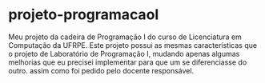 # projeto-programacaoI
Meu projeto da cadeira de Programação I do curso de Licenciatura em Computação da UFRPE. Este projeto possui as mesmas características que o projeto de Laboratório de Programação I, mudando apenas algumas melhorias que eu precisei implementar para que um se diferenciasse do outro. assim como foi pedido pelo docente responsável.

